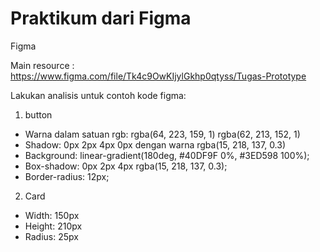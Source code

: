 # Praktikum dari Figma

Figma

Main resource : https://www.figma.com/file/Tk4c9OwKIjylGkhp0qtyss/Tugas-Prototype

Lakukan analisis untuk contoh kode figma:

1. button

- Warna dalam satuan rgb: rgba(64, 223, 159, 1) rgba(62, 213, 152, 1)
- Shadow: 0px 2px 4px 0px dengan warna rgba(15, 218, 137, 0.3)
- Background: linear-gradient(180deg, #40DF9F 0%, #3ED598 100%);
- Box-shadow: 0px 2px 4px rgba(15, 218, 137, 0.3);
- Border-radius: 12px;

2. Card

- Width: 150px
- Height: 210px
- Radius: 25px

